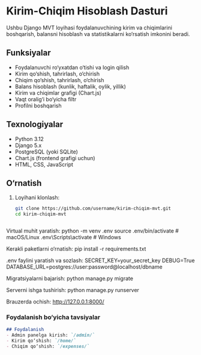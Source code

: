 # Kirim-Chiqim Hisoblash Dasturi
Ushbu Django MVT loyihasi foydalanuvchining kirim va chiqimlarini boshqarish, balansni hisoblash va statistikalarni ko‘rsatish imkonini beradi.


## Funksiyalar
- Foydalanuvchi ro‘yxatdan o‘tishi va login qilish
- Kirim qo‘shish, tahrirlash, o‘chirish
- Chiqim qo‘shish, tahrirlash, o‘chirish
- Balans hisoblash (kunlik, haftalik, oylik, yillik)
- Kirim va chiqimlar grafigi (Chart.js)
- Vaqt oralig‘i bo‘yicha filtr
- Profilni boshqarish



## Texnologiyalar
- Python 3.12
- Django 5.x
- PostgreSQL (yoki SQLite)
- Chart.js (frontend grafigi uchun)
- HTML, CSS, JavaScript


## O‘rnatish
1. Loyihani klonlash:
   ```bash
   git clone https://github.com/username/kirim-chiqim-mvt.git
   cd kirim-chiqim-mvt
   


Virtual muhit yaratish:
python -m venv .env
source .env/bin/activate  # macOS/Linux
.env\Scripts\activate     # Windows

Kerakli paketlarni o‘rnatish:
pip install -r requirements.txt


.env faylini yaratish va sozlash:
SECRET_KEY=your_secret_key
DEBUG=True
DATABASE_URL=postgres://user:password@localhost/dbname


Migratsiyalarni bajarish:
python manage.py migrate


Serverni ishga tushirish:
python manage.py runserver


Brauzerda ochish:
http://127.0.0.1:8000/

###  Foydalanish bo‘yicha tavsiyalar
```markdown
## Foydalanish
- Admin panelga kirish: `/admin/`
- Kirim qo‘shish: `/home/`
- Chiqim qo‘shish: `/expenses/`